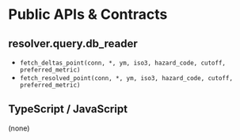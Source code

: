 # Public APIs & Contracts

## resolver.query.db_reader

- `fetch_deltas_point(conn, *, ym, iso3, hazard_code, cutoff, preferred_metric)`
- `fetch_resolved_point(conn, *, ym, iso3, hazard_code, cutoff, preferred_metric)`

## TypeScript / JavaScript

(none)
